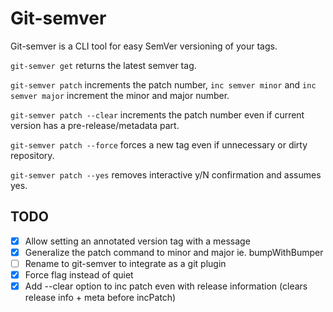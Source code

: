 # Git-semver

Git-semver is a CLI tool for easy SemVer versioning of your tags.

`git-semver get` returns the latest semver tag.

`git-semver patch` increments the patch number, `inc semver minor` and `inc semver major` increment the minor and major number.

`git-semver patch --clear` increments the patch number even if current version has a pre-release/metadata part.

`git-semver patch --force` forces a new tag even if unnecessary or dirty repository.

`git-semver patch --yes` removes interactive y/N confirmation and assumes yes.

## TODO

* [X] Allow setting an annotated version tag with a message
* [X] Generalize the patch command to minor and major ie. bumpWithBumper
* [ ] Rename to git-semver to integrate as a git plugin
* [X] Force flag instead of quiet
* [X] Add --clear option to inc patch even with release information (clears release info + meta before incPatch)
